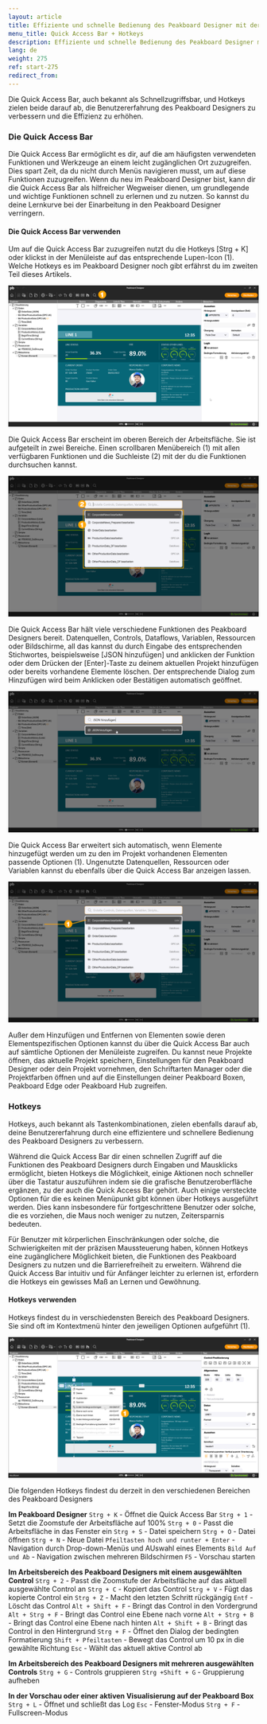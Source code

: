 ```yaml
---
layout: article
title: Effiziente und schnelle Bedienung des Peakboard Designer mit der Quick Access Bar und Hotkeys
menu_title: Quick Access Bar + Hotkeys
description: Effiziente und schnelle Bedienung des Peakboard Designer mit der Quick Access Bar und Hotkeys
lang: de
weight: 275
ref: start-275
redirect_from:
---
```


Die Quick Access Bar, auch bekannt als Schnellzugriffsbar, und Hotkeys zielen beide darauf ab, die Benutzererfahrung des Peakboard Designers zu verbessern und die Effizienz zu erhöhen.

### Die Quick Access Bar

Die Quick Access Bar ermöglicht es dir, auf die am häufigsten verwendeten Funktionen und Werkzeuge an einem leicht zugänglichen Ort zuzugreifen. Dies spart Zeit, da du nicht durch Menüs navigieren musst, um auf diese Funktionen zuzugreifen.
Wenn du neu im Peakboard Designer bist, kann dir die Quick Access Bar als hilfreicher Wegweiser dienen, um grundlegende und wichtige Funktionen schnell zu erlernen und zu nutzen. So kannst du deine Lernkurve bei der Einarbeitung in den Peakboard Designer verringern.

#### Die Quick Access Bar verwenden

Um auf die Quick Access Bar zuzugreifen nutzt du die Hotkeys [Strg + K] oder klickst in der Menüleiste auf das entsprechende Lupen-Icon (1). Welche Hotkeys es im Peakboard Designer noch gibt erfährst du im zweiten Teil dieses Artikels.

![Quick Access Bar öffnen](/assets/images/get_started/de_quick-access-01.png)

Die Quick Access Bar erscheint im oberen Bereich der Arbeitsfläche. Sie ist aufgeteilt in zwei Bereiche. Einen scrollbaren Menübereich (1) mit allen verfügbaren Funktionen und die Suchleiste (2) mit der du die Funktionen durchsuchen kannst.

![Quick Access Bar](/assets/images/get_started/de_quick-access-02.png)

Die Quick Access Bar hält viele verschiedene Funktionen des Peakboard Designers bereit.
Datenquellen, Controls, Dataflows, Variablen, Ressourcen oder Bildschirme, all das kannst du durch Eingabe des entsprechenden Stichwortes, beispielsweise [JSON hinzufügen] und anklicken der Funktion oder dem Drücken der [Enter]-Taste zu deinem aktuellen Projekt hinzufügen oder bereits vorhandene Elemente löschen. Der entsprechende Dialog zum Hinzufügen wird beim Anklicken oder Bestätigen automatisch geöffnet.

![Datenquelle hinzufügen](/assets/images/get_started/de_quick-access-03.png)

Die Quick Access Bar erweitert sich automatisch, wenn Elemente hinzugefügt werden um zu den im Projekt vorhandenen Elementen passende Optionen (1). Ungenutzte Datenquellen, Ressourcen oder Variablen kannst du ebenfalls über die Quick Access Bar anzeigen lassen.

![Elementspezifische Optionen](/assets/images/get_started/de_quick-access-04.png)

Außer dem Hinzufügen und Entfernen von Elementen sowie deren Elementspezifischen Optionen kannst du über die Quick Access Bar auch auf sämtliche Optionen der Menüleiste zugreifen. Du kannst neue Projekte öffnen, das aktuelle Projekt speichern, Einstellungen für den Peakboard Designer oder dein Projekt vornehmen, den Schriftarten Manager oder die Projektfarben öffnen und auf die Einstellungen deiner Peakboard Boxen, Peakboard Edge oder Peakboard Hub zugreifen.

### Hotkeys

Hotkeys, auch bekannt als Tastenkombinationen, zielen ebenfalls darauf ab, deine Benutzererfahrung durch eine effizientere und schnellere Bedienung des Peakboard Designers zu verbessern.

Während die Quick Access Bar dir einen schnellen Zugriff auf die Funktionen des Peakboard Designers durch Eingaben und Mausklicks ermöglicht, bieten Hotkeys die Möglichkeit, einige Aktionen noch schneller über die Tastatur auszuführen indem sie die grafische Benutzeroberfläche ergänzen, zu der auch die Quick Access Bar gehört. Auch einige versteckte Optionen für die es keinen Menüpunkt gibt können über Hotkeys ausgeführt werden. Dies kann insbesondere für fortgeschrittene Benutzer oder solche, die es vorziehen, die Maus noch weniger zu nutzen, Zeitersparnis bedeuten.

Für Benutzer mit körperlichen Einschränkungen oder solche, die Schwierigkeiten mit der präzisen Maussteuerung haben, können Hotkeys eine zugänglichere Möglichkeit bieten, die Funktionen des Peakboard Designers zu nutzen und die Barrierefreiheit zu erweitern.
Während die Quick Access Bar intuitiv und für Anfänger leichter zu erlernen ist, erfordern die Hotkeys ein gewisses Maß an Lernen und Gewöhnung.

#### Hotkeys verwenden

Hotkeys findest du in verschiedensten Bereich des Peakboard Designers. Sie sind oft im Kontextmenü hinter den jeweiligen Optionen aufgeführt (1).

![Hotkeys](/assets/images/get_started/de_hotkeys-01.png)

Die folgenden Hotkeys findest du derzeit in den verschiedenen Bereichen des Peakboard Designers

**Im Peakboard Designer**
`Strg + K` - Öffnet die Quick Access Bar
`Strg + 1` - Setzt die Zoomstufe der Arbeitsfläche auf 100%
`Strg + 0` - Passt die Arbeitsfläche in das Fenster ein
`Strg + S` - Datei speichern
`Strg + O` - Datei öffnen
`Strg + N` - Neue Datei
`Pfeiltasten hoch und runter + Enter` - Navigation durch Drop-down-Menüs und AUswahl eines Elements
`Bild Auf und Ab` - Navigation zwischen mehreren Bildschirmen
`F5` - Vorschau starten

**Im Arbeitsbereich des Peakboard Designers mit einem ausgewählten Control**
`Strg + 2` - Passt die Zoomstufe der Arbeitsfläche auf das aktuell ausgewählte Control an
`Strg + C` - Kopiert das Control
`Strg + V` - Fügt das kopierte Control ein
`Strg + Z` - Macht den letzten Schritt rückgängig
`Entf` - Löscht das Control
`Alt + Shift + F` - Bringt das Control in den Vordergrund
`Alt + Strg + F` - Bringt das Control eine Ebene nach vorne
`Alt + Strg + B` - Bringt das Control eine Ebene nach hinten
`Alt + Shift + B` - Bringt das Control in den Hintergrund
`Strg + F` - Öffnet den Dialog der bedingten Formatierung
`Shift + Pfeiltasten` - Bewegt das Control um 10 px in die gewählte Richtung
`Esc` - Wählt das aktuell aktive Control ab

**Im Arbeitsbereich des Peakboard Designers mit mehreren ausgewählten Controls**
`Strg + G` - Controls gruppieren
`Strg +Shift + G` - Gruppierung aufheben

**In der Vorschau oder einer aktiven Visualisierung auf der Peakboard Box**
`Strg + L` - Öffnet und schließt das Log
`Esc` - Fenster-Modus
`Strg + F` - Fullscreen-Modus
